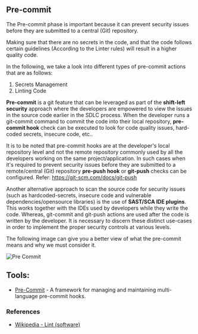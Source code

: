 ## Pre-commit

The Pre-commit phase is important because it can prevent security issues before they are submitted to a central (Git) repository.

Making sure that there are no secrets in the code, and that the code follows certain guidelines (According to the Linter rules) will result in a higher quality code.

In the following, we take a look into different types of pre-commit actions that are as follows:
1. Secrets Management
2. Linting Code

**Pre-commit** is a git feature that can be leveraged as part of the **shift-left security** approach where the developers are empowered to view the issues in the source code earlier in the SDLC process. When the developer runs a git-commit command to commit the code into their local repository, **pre-commit hook** check can be executed to look for code quality issues, hard-coded secrets, insecure code, etc..

It is to be noted that pre-commit hooks are at the developer's local repository level and not the remote repository commonly used by all the developers working on the same project/application. In such cases when it's required to prevent security issues before they are submitted to a remote/central (Git) repository **pre-push hook** or **git-push** checks can be configured. Refer: https://git-scm.com/docs/git-push

Another alternative approach to scan the source code for security issues (such as hardcoded-secrets, insecure code and vulnerable dependencies/opensource libraries) is the use of **SAST/SCA IDE plugins**. This works together with the IDEs used by developers while they write the code. Whereas, git-commit and git-push actions are used after the code is written by the developer. It is necessary to discern these distinct use-cases in order to implement the proper security controls at various levels.

The following image can give you a better view of what the pre-commit means and why we must consider it. 

![Pre Commit](/current-version/assets/images/pre-commit.png)

## Tools:

+ [Pre-Commit](https://pre-commit.com/) - A framework for managing and maintaining multi-language pre-commit hooks.


### References

+ [Wikipedia - Lint (software)](https://en.wikipedia.org/wiki/Lint_(software))
